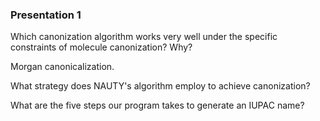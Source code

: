 ### Presentation 1
Which canonization algorithm works very well under the specific constraints of molecule canonization? Why?

Morgan canonicalization. 

What strategy does NAUTY's algorithm employ to achieve canonization?


What are the five steps our program takes to generate an IUPAC name?